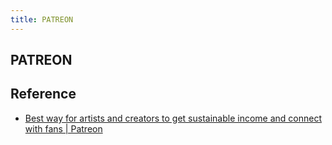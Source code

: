 ```yaml
---
title: PATREON
---
```


## PATREON


## Reference
* [Best way for artists and creators to get sustainable income and connect with fans | Patreon](https://www.patreon.com/)
